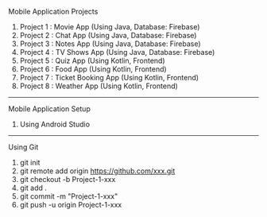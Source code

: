 
Mobile Application Projects

1. Project 1 : Movie App (Using Java, Database: Firebase)
2. Project 2 : Chat App (Using Java, Database: Firebase)
3. Project 3 : Notes App (Using Java, Database: Firebase)
4. Project 4 : TV Shows App (Using Java, Database: Firebase)
5. Project 5 : Quiz App (Using Kotlin, Frontend)
6. Project 6 : Food App (Using Kotlin, Frontend)
7. Project 7 : Ticket Booking App (Using Kotlin, Frontend)
8. Project 8 : Weather App (Using Kotlin, Frontend)

--------------------------------------------------------

Mobile Application Setup
1. Using Android Studio

-------------------------------------------------------

Using Git
1. git init
2. git remote add origin https://github.com/xxx.git
3. git checkout -b Project-1-xxx
4. git add .
5. git commit -m "Project-1-xxx"
6. git push -u origin Project-1-xxx
